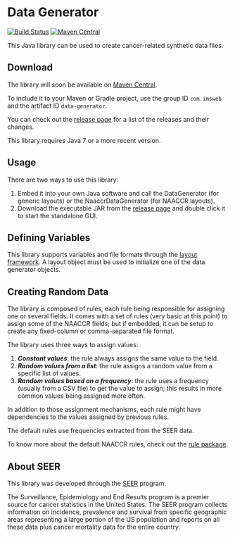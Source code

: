 # Data Generator

[![Build Status](https://travis-ci.org/imsweb/data-generator.svg?branch=master)](https://travis-ci.org/imsweb/data-generator)
[![Maven Central](https://maven-badges.herokuapp.com/maven-central/com.imsweb/data-generator/badge.svg)](https://maven-badges.herokuapp.com/maven-central/com.imsweb/data-generator)

This Java library can be used to create cancer-related synthetic data files.

## Download

The library will soon be available on [Maven Central](http://search.maven.org/#search%7Cga%7C1%7Cg%3A%22com.imsweb%22%20AND%20a%3A%22data-generator%22).

To include it to your Maven or Gradle project, use the group ID `com.imsweb` and the artifact ID `data-generator`.

You can check out the [release page](https://github.com/imsweb/data-generator/releases) for a list of the releases and their changes.

This library requires Java 7 or a more recent version.

## Usage

There are two ways to use this library:

1. Embed it into your own Java software and call the DataGenerator (for generic layouts) or the NaaccrDataGenerator (for NAACCR layouts).
2. Download the executable JAR from the [release page](https://github.com/imsweb/data-generator/releases) and double click it to start the standalone GUI.

## Defining Variables

This library supports variables and file formats through the [layout framework](https://github.com/imsweb/layout). A layout object must be used
to initialize one of the data generator objects.

## Creating Random Data

The library is composed of rules, each rule being responsible for assigning one or several fields. It comes with a set of rules (very basic at this point) to assign some of the NAACCR fields;
but if embedded, it can be setup to create any fixed-column or comma-separated file format.

The library uses three ways to assign values:

1. ***Constant values***: the rule always assigns the same value to the field.
2. ***Random values from a list***: the rule assigns a random value from a specific list of values.
3. ***Random values based on a frequency***: the rule uses a frequency (usually from a CSV file) to get the value to assign; this results in more common values being assigned more often.

In addition to those assignment mechanisms, each rule might have dependencies to the values assigned by previous rules.

The default rules use frequencies extracted from the SEER data.

To know more about the default NAACCR rules, check out the [rule package](https://github.com/imsweb/data-generator/tree/master/src/main/java/com/imsweb/datagenerator/naaccr/rule).

## About SEER

This library was developed through the [SEER](http://seer.cancer.gov/) program.

The Surveillance, Epidemiology and End Results program is a premier source for cancer statistics in the United States.
The SEER program collects information on incidence, prevalence and survival from specific geographic areas representing
a large portion of the US population and reports on all these data plus cancer mortality data for the entire country.
